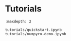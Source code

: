 # Tutorials

```{toctree}
:maxdepth: 2

tutorials/quickstart.ipynb
tutorials/numpyro-demo.ipynb
```
